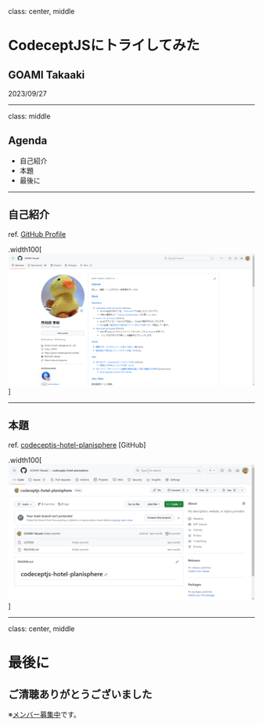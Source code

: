 class: center, middle

# CodeceptJSにトライしてみた

## GOAMI Takaaki

2023/09/27

---
class: middle

## Agenda

- 自己紹介
- 本題
- 最後に

---

## 自己紹介

ref. [GitHub Profile](https://github.com/GOAMI-Takaaki)

.width100[![自己紹介](/slides/images/GOAMI-Takaaki.png)]

---

## 本題

ref. [codeceptjs-hotel-planisphere](https://github.com/GOAMI-Takaaki/codeceptjs-hotel-planisphere) [GitHub]

.width100[![repo:codeceptjs-hotel-planisphere](/slides/images/20230927-try-codeceptjs/codeceptjs-hotel-planisphere.png)]

---
class: center, middle

# 最後に

## ご清聴ありがとうございました

※[メンバー募集中](https://job.axol.jp/pm/c/works-hi/job/list)です。

